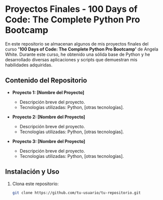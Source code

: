 # Proyectos Finales - 100 Days of Code: The Complete Python Pro Bootcamp

En este repositorio se almacenan algunos de mis proyectos finales del curso **'100 Days of Code: The Complete Python Pro Bootcamp'** de Angela White. Durante este curso, he obtenido una sólida base de Python y he desarrollado diversas aplicaciones y scripts que demuestran mis habilidades adquiridas.

## Contenido del Repositorio

- **Proyecto 1: [Nombre del Proyecto]**
  - Descripción breve del proyecto.
  - Tecnologías utilizadas: Python, [otras tecnologías].

- **Proyecto 2: [Nombre del Proyecto]**
  - Descripción breve del proyecto.
  - Tecnologías utilizadas: Python, [otras tecnologías].

- **Proyecto 3: [Nombre del Proyecto]**
  - Descripción breve del proyecto.
  - Tecnologías utilizadas: Python, [otras tecnologías].

## Instalación y Uso

1. Clona este repositorio:
   ```bash
   git clone https://github.com/tu-usuario/tu-repositorio.git

